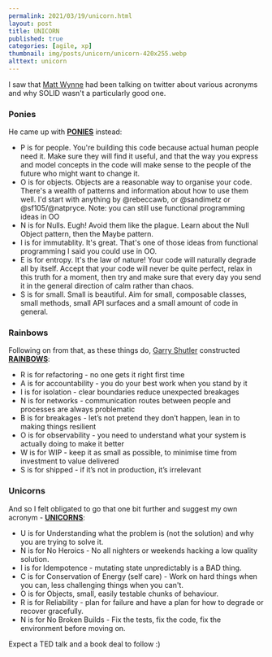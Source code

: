 ```yaml
---
permalink: 2021/03/19/unicorn.html
layout: post
title: UNICORN
published: true
categories: [agile, xp]
thumbnail: img/posts/unicorn/unicorn-420x255.webp
alttext: unicorn
---
```


I saw that <a href="https://twitter.com/mattwynne">Matt Wynne</a> had been talking on twitter about various acronyms and why SOLID wasn't a particularly good one. 


### Ponies 

He came up with <a href="https://twitter.com/mattwynne/status/1372790256102076416">**PONIES**</a> instead:

* P is for people. You're building this code because actual human people need it. Make sure they will find it useful, and that the way you express and model concepts in the code will make sense to the people of the future who might want to change it.
* O is for objects. Objects are a reasonable way to organise your code. There's a wealth of patterns and information about how to use them well. I'd start with anything by 
@rebeccawb, or @sandimetz or  @sf105/@natpryce. Note: you can still use functional programming ideas in OO
* N is for Nulls. Eugh! Avoid them like the plague. Learn about the Null Object pattern, then the Maybe pattern.
* I is for immutablity. It's great. That's one of those ideas from functional programming I said you could use in OO.
* E is for entropy. It's the law of nature! Your code will naturally degrade all by itself. Accept that your code will never be quite perfect, relax in this truth for a moment, then try and make sure that every day you send it in the general direction of calm rather than chaos.
* S is for small. Small is beautiful. Aim for small, composable classes, small methods, small API surfaces and a small amount of code in general.

### Rainbows

Following on from that, as these things do, <a href="https://twitter.com/gshutler">Garry Shutler</a> constructed <a href="https://twitter.com/gshutler/status/1373034766203764742">**RAINBOWS**</a>:

* R is for refactoring - no one gets it right first time
* A is for accountability - you do your best work when you stand by it
* I is for isolation - clear boundaries reduce unexpected breakages
* N is for networks - communication routes between people and processes are always problematic
* B is for breakages - let’s not pretend they don’t happen, lean in to making things resilient
* O is for observability - you need to understand what your system is actually doing to make it better
* W is for WIP - keep it as small as possible, to minimise time from investment to value delivered
* S is for shipped - if it’s not in production, it’s irrelevant


### Unicorns

And so I felt obligated to go that one bit further and suggest my own acronym - <a href="https://twitter.com/deejaygraham/status/1373189503012208641">**UNICORNS**</a>:

* U is for Understanding what the problem is (not the solution) and why you are trying to solve it.
* N is for No Heroics - No all nighters or weekends hacking a low quality solution.
* I is for Idempotence - mutating state unpredictably is a BAD thing.
* C is for Conservation of Energy (self care) - Work on hard things when you can, less challenging things when you can't.
* O is for Objects, small, easily testable chunks of behaviour.
* R is for Reliability - plan for failure and have a plan for how to degrade or recover gracefully.
* N is for No Broken Builds - Fix the tests, fix the code, fix the environment before moving on.


Expect a TED talk and a book deal to follow :)